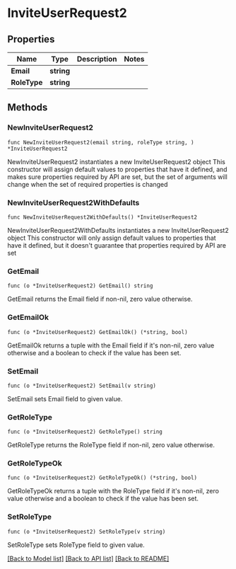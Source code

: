 # InviteUserRequest2

## Properties

Name | Type | Description | Notes
------------ | ------------- | ------------- | -------------
**Email** | **string** |  | 
**RoleType** | **string** |  | 

## Methods

### NewInviteUserRequest2

`func NewInviteUserRequest2(email string, roleType string, ) *InviteUserRequest2`

NewInviteUserRequest2 instantiates a new InviteUserRequest2 object
This constructor will assign default values to properties that have it defined,
and makes sure properties required by API are set, but the set of arguments
will change when the set of required properties is changed

### NewInviteUserRequest2WithDefaults

`func NewInviteUserRequest2WithDefaults() *InviteUserRequest2`

NewInviteUserRequest2WithDefaults instantiates a new InviteUserRequest2 object
This constructor will only assign default values to properties that have it defined,
but it doesn't guarantee that properties required by API are set

### GetEmail

`func (o *InviteUserRequest2) GetEmail() string`

GetEmail returns the Email field if non-nil, zero value otherwise.

### GetEmailOk

`func (o *InviteUserRequest2) GetEmailOk() (*string, bool)`

GetEmailOk returns a tuple with the Email field if it's non-nil, zero value otherwise
and a boolean to check if the value has been set.

### SetEmail

`func (o *InviteUserRequest2) SetEmail(v string)`

SetEmail sets Email field to given value.


### GetRoleType

`func (o *InviteUserRequest2) GetRoleType() string`

GetRoleType returns the RoleType field if non-nil, zero value otherwise.

### GetRoleTypeOk

`func (o *InviteUserRequest2) GetRoleTypeOk() (*string, bool)`

GetRoleTypeOk returns a tuple with the RoleType field if it's non-nil, zero value otherwise
and a boolean to check if the value has been set.

### SetRoleType

`func (o *InviteUserRequest2) SetRoleType(v string)`

SetRoleType sets RoleType field to given value.



[[Back to Model list]](../README.md#documentation-for-models) [[Back to API list]](../README.md#documentation-for-api-endpoints) [[Back to README]](../README.md)



